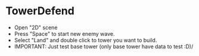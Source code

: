# TowerDefend

- Open "2D" scene
- Press "Space" to start new enemy wave.
- Select "Land" and double click to tower you want to build.
- IMPORTANT: Just test base tower (only base tower have data to test :D)/
